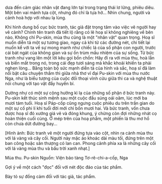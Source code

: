 dưa đến cảm giác nhân vật đang lớn tại trong trạng thái lơ lửng, phiêu diêu. Một bên vai mảnh tựa cột, nhưng đó chỉ là tựa hờ... Nhìn chung, người và cảnh hoà hợp với nhau lạ lùng.

Khi hình dung bố cục bức tranh, tác giả đặt trọng tâm vào việc vẽ người hay vẽ cảnh? Chính tên tranh đã tiết lộ rằng có lẽ hoạ sĩ không nghiêng về bên nào. Không chỉ Pu-skin, mùa thu cũng là một "nhân vật" quan trọng. Hoạ sĩ muốn diễn tả một sự tương giao, ngay cả khi từ các đường nét, chi tiết lại muốn kể với ta về sự mong manh như chiếc lá của số phận con người, trước cái bát ngát của không gian và sự ồn trùm mầu nhiệm của sự sống. Từ bức tranh như vang lên một lời kêu gọi bồn chồn: Hãy đi ra với mùa thu, hoà lẫn và biến mất trong nó, trong cái đẹp tươi sáng mà khắc khoải khiến ta phải nghẹn lòng... Bằng toàn bộ sức mạnh diễn tả của hình và sắc, hoạ sĩ đã làm nổi bật câu chuyện thầm thì giữa nhà thơ vĩ đại Pu-skin với mùa thu nước Nga, như là biểu tượng của cuộc đối thoại vĩnh cửu giữa thi ca và nghệ thuật nói chung với tạo vật đầy huyền bí.

Dường như có một sự cộng hưởng kì lạ của những số phận ở bức tranh này. Pu-skin kết thúc sinh mệnh sau một cuộc đấu súng oái oăm, lúc mới ba mươi tám tuổi. Hoạ sĩ Páp-cốp cũng ngưng cuộc phiêu du trên trần gian do một sự cố phi lí khi tuổi đời mới chỉ bốn mươi hai. Và bức tranh, vốn chưa được hoạ sĩ đó xướng giá vẽ và đóng khung, ý chừng còn đợi những nhát cọ hoàn thiện cuối cùng. Ở mép trên của hoạ phẩm, một phiến lá thu mơ hồ còn chưa dứt đường bay...

[Hình ảnh: Bức tranh vẽ một người đứng tựa vào cột, nhìn ra cảnh mùa thu với lá vàng và cây cối. Người này mặc áo khoác dài màu tối, đứng trên một ban công hoặc sân thượng có lan can. Phong cảnh phía xa là những cây cối với lá vàng mùa thu và bầu trời xanh nhạt.]

Mùa thu. Pu-skin
Nguồn: Viện bảo tàng Tơ-rê-chi-a-cốp, Nga

Gợi ý về một cách "đọc" đối với nét độc đáo của tác phẩm.

Bày tỏ sự đồng cảm đối với tác giả, tác phẩm.